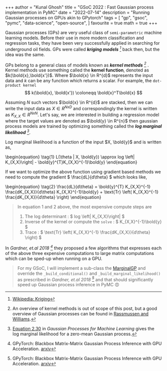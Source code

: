 +++
author = "Kunal Ghosh"
title = "GSoC 2022 : Fast Gaussian process implementation in PyMC"
date = "2022-07-14"
description = "Running Gaussian processes on GPUs akin to GPytorch"
tags = [
    "gp",
    "gsoc",
    "pymc",
    "data-science",
    "open-source",
]
favourite = true
math = true
+++

Gaussian processes (GPs) are very useful class of `semi-parametric` machine learning models. 
Before their use in more modern classification and regression tasks, 
they have been very successfully applied in searching for underground oil fields. 
GPs were called <cite>__kriging models__ [^1]</cite> back then, but the idea was the same.

[^1]: [Wikipedia: Kriging](https://en.wikipedia.org/wiki/Kriging)

GPs belong to a general class of models known as <cite> __kernel methods__ [^2] </cite>. 
Kernel methods use something called the __kernel function__, denoted as  
$k(\bold{x},\bold{x'})$. Where $\bold{x} \in R^{d}$ represents the input data 
and $k$ can be any function which returns a scalar. 
For example, the `dot-product kernel` $$ k(\bold{x}, \bold{x'}) \coloneqq \bold{x}^T\bold{x} $$ 

[^2]: An overview of kernel methods is out of scope of this post, but a good overview of Gaussian processes can be found in [Rassmussen and Williams](https://gaussianprocess.org/gpml/).

Assuming $N$ such vectors $\bold{x} \in R^{d}$ are stacked, then we can write the input data as 
$X \in R^{NxD}$ and correspondingly the kernel is written as $K_{X,X} \in R^{NxN}$. 
Let's say, we are interested in building a regression model where the target values 
are denoted as $\bold{y} \in R^{n}$ then gaussian process models are trained by optimizing 
something called the <cite>__log marginal likelihood__ [^3]</cite>. 

[^3]: [Equation 2.30](https://gaussianprocess.org/gpml/chapters/RW2.pdf) in _Gaussian Processes for Machine Learning_ gives the log marginal likelihood for a zero-mean Gaussian process.

Log marginal likelihood is a function of the input $X, \bold{y}$ and is written as, 

\begin{equation}
  \tag{1}
  L(\theta | X, \bold{y}) \approx log \left| K_{X,X}\right| - \bold{y}^{T}K_{X,X}^{-1}\bold{y}
\end{equation}

If we want to optimize the above function using gradient based methods we need to 
compute the gradient $ \frac{dL}{d\theta} $ which looks like, 

\begin{equation}
  \tag{2}
  \frac{dL}{d\theta} = \bold{y}^{T} K_{X,X}^{-1} \frac{dK_{X,X}}{d\theta} K_{X,X}^{-1}\bold{y} + \text{Tr} \left( K_{X,X}^{-1} \frac{dK_{X,X}}{d\theta} \right)
\end{equation}

> In equation 1 and 2 above, the most expensive compute steps are 
> 1. The log determinant : $ log \left| K_{X,X}\right| $ 
> 2. Inverse of the kernel or compute the `solve` : $ K_{X,X}^{-1}\bold{y} $
> 3. Trace : $ \text{Tr} \left( K_{X,X}^{-1} \frac{dK_{X,X}}{d\theta} \right)  $ 

In <cite> Gardner, et.al 2018 [^4] </cite> they proposed a few algorithms that expresses each of the above three expensive
computations to large matrix computations which can be sped-up when running on a GPU.

> For my GSoC, I will implement a sub-class the [MarginalGP](https://github.com/pymc-devs/pymc/blob/562be3781c9d37d3300c4efd4cf6598e5739c32d/pymc/gp/gp.py#L358)
> and override the `_build_conditional()` and `_build_marginal_likelihood()` as prescribed in <cite> Gardner, et.al 2018 [^4] </cite> and that should significantly
> speed up Gaussian process inference in PyMC :heart_eyes:

[^4]: GPyTorch: Blackbox Matrix-Matrix Gaussian Process Inference with GPU Acceleration. [arxiv](http://arxiv.org/abs/1809.11165)

